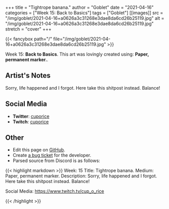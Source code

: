 +++
title =       "Tightrope banana."
author =      "Goblet"
date =        "2021-04-16"
categories =  ["Week 15: Back to Basics"]
tags =        ["Goblet"]
[[images]]
                      src = "/img/goblet/2021-04-16+a0626a3c31268e3dae8da6cd26b25119.jpg"
                      alt = "/img/goblet/2021-04-16+a0626a3c31268e3dae8da6cd26b25119.jpg"
                      stretch = "cover"
+++


{{< fancybox path="/" file="/img/goblet/2021-04-16+a0626a3c31268e3dae8da6cd26b25119.jpg" >}}


Week 15: **Back to Basics**. This art was lovingly created using: **Paper, permanent marker.**.

## Artist's Notes

Sorry, life happened and I forgot. Here take this shitpost instead. Balance!

## Social Media

- **Twitter**: [cuporice]()
- **Twitch**: [cuporice]()


## Other

- Edit this page on [GitHub](https://github.com/teaminkling/web-refresh/edit/main/blog/content/blog/goblet-week-15-c2a4.md).
- Create [a bug ticket](https://github.com/teaminkling/web-refresh/issues/new?assignees=&labels=bug&template=problem-report.md&title=) for the developer.
- Parsed source from Discord is as follows:

{{< highlight markdown >}}
Week: 15
Title: Tightrope banana. 
Medium: Paper, permanent marker. 
Description: 
Sorry, life happened and I forgot. Here take this shitpost instead. Balance!

Social Media: 
https://www.twitch.tv/cup_o_rice


{{< /highlight >}}